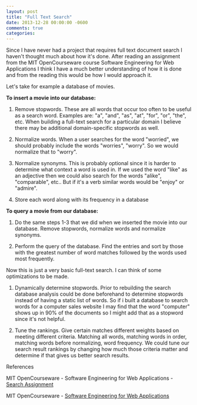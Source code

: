```yaml
---
layout: post
title: "Full Text Search"
date: 2013-12-28 00:00:00 -0600
comments: true
categories: 
---
```


Since I have never had a project that requires full text document search I haven't thought much about how it's done.  After reading an assignment from the MIT OpenCourseware course Software Engineering for Web Applications  I think I have a much better understanding of how it is done and from the reading this would be how I would approach it.

Let's take for example a database of movies.

**To insert a movie into our database:**

1.  Remove stopwords.  These are all words that occur too often to be useful as a search word.  Examples are: "a", "and", "as", "at", "for", "or", "the", etc.  When building a full-text search for a particular domain I believe there may be additional domain-specific stopwords as well.

2.  Normalize words.  When a user searches for the word "worried", we should probably include the words "worries", "worry".  So we would normalize that to "worry".

3.  Normalize synonyms.  This is probably optional since it is harder to determine what context a word is used in.  If we used the word "like" as an adjective then we could also search for the words "alike", "comparable", etc..  But if it's a verb similar words would be "enjoy" or "admire".

4. Store each word along with its frequency in a database

**To query a movie from our database:**

1.  Do the same steps 1-3 that we did when we inserted the movie into our database.  Remove stopwords, normalize words and normalize synonyms.

2. Perform the query of the database.  Find the entries and sort by those with the greatest number of word matches followed by the words used most frequently.

Now this is just a very basic full-text search.  I can think of some optimizations to be made.

1.  Dynamically determine stopwords.  Prior to rebuilding the search database analysis could be done beforehand to determine stopwords instead of having a static list of words.  So if i built a database to search words for a computer sales website I may find that the word "computer" shows up in 90% of the documents so I might add that as a stopword since it's not helpful.

2. Tune the rankings.  Give certain matches different weights based on meeting different criteria.  Matching all words, matching words in order, matching words before normalizing, word frequency.  We could tune our search result rankings by changing how much those criteria matter and determine if that gives us better search results.

References

MIT OpenCourseware - Software Engineering for Web Applications - [Search Assignment](http://philip.greenspun.com/seia/search)

MIT OpenCourseware - [Software Engineering for Web Applications](http://ocw.mit.edu/courses/electrical-engineering-and-computer-science/6-171-software-engineering-for-web-applications-fall-2003/index.htm)